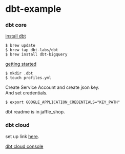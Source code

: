 # dbt-example

### dbt core 
[install dbt](https://docs.getdbt.com/docs/get-started/homebrew-install)
```
$ brew update
$ brew tap dbt-labs/dbt
$ brew install dbt-bigquery
```

[getting started](https://docs.getdbt.com/docs/get-started/getting-started-dbt-core)
```
$ mkdir .dbt
$ touch profiles.yml
```

Create Service Account and create json key.  
And set credentials.  
```
$ export GOOGLE_APPLICATION_CREDENTIALS="KEY_PATH"
```

dbt readme is in jaffle_shop.

### dbt cloud 
set up link [here](https://docs.getdbt.com/docs/get-started/getting-started/set-up-dbt-cloud). 

[dbt cloud console](https://cloud.getdbt.com/next/)
